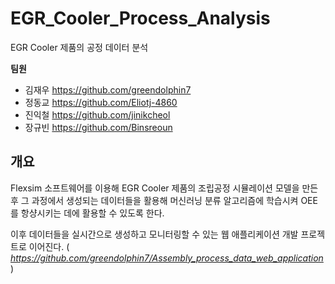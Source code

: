# EGR_Cooler_Process_Analysis
EGR Cooler 제품의 공정 데이터 분석

**팀원** 

+ 김재우 https://github.com/greendolphin7
+ 정동교 https://github.com/Eliotj-4860  
+ 진익철 https://github.com/jinikcheol  
+ 장규빈 https://github.com/Binsreoun  


## 개요

Flexsim 소프트웨어를 이용해 EGR Cooler 제품의 조립공정 시뮬레이션 모델을 만든 후 그 과정에서 생성되는 데이터들을 활용해 머신러닝 분류 알고리즘에 학습시켜 OEE를 항샹시키는 데에 활용할 수 있도록 한다.

이후 데이터들을 실시간으로 생성하고 모니터링할 수 있는 웹 애플리케이션 개발 프로젝트로 이어진다. ( _https://github.com/greendolphin7/Assembly_process_data_web_application_ )
